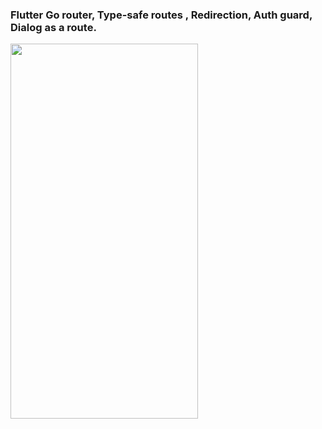 ### Flutter Go router, Type-safe routes , Redirection, Auth guard, Dialog as a route.
<img src="https://github.com/moohammed-gaber/clean_flutter_riverpod_complex_state/blob/master/assets/video.gif?raw=true" width="300" height="600"/>
